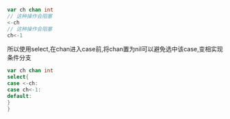 ```go
var ch chan int
// 这种操作会阻塞
<-ch
// 这种操作会阻塞
ch<-1
```
所以使用select,在chan进入case前,将chan置为nil可以避免选中该case,变相实现条件分支
```go
var ch chan int
select{
case <-ch:
case ch<-1:
default:
}
}

```
